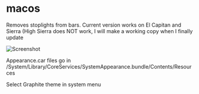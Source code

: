 # macos

Removes stoplights from bars. Current version works on El Capitan and Sierra (High Sierra does NOT work, I will make a working copy when I finally update

![Screenshot](https://i.imgur.com/4cH2hRh.png)


Appearance.car files go in /System/Library/CoreServices/SystemAppearance.bundle/Contents/Resources

Select Graphite theme in system menu

